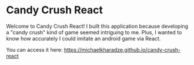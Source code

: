 # Candy Crush React

Welcome to Candy Crush React! I built this application because developing a "candy crush" kind of game seemed intriguing to me. Plus, I wanted to know how accurately I could imitate an android game via React.

You can access it here: https://michaelkharadze.github.io/candy-crush-react
